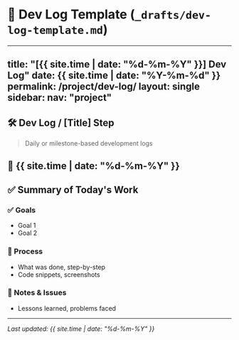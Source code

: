 # 📄 Dev Log Template (`_drafts/dev-log-template.md`)
---
title: "[{{ site.time | date: "%d-%m-%Y" }}] Dev Log"
date: {{ site.time | date: "%Y-%m-%d" }}
permalink: /project/dev-log/
layout: single
sidebar:
  nav: "project"
---

## 🛠️ Dev Log / [Title] Step

> Daily or milestone-based development logs

## 📅 {{ site.time | date: "%d-%m-%Y" }}

## ✅ Summary of Today's Work

### ✅ Goals
- Goal 1
- Goal 2

### 🔧 Process
- What was done, step-by-step
- Code snippets, screenshots

### 🧠 Notes & Issues
- Lessons learned, problems faced

---

*Last updated: {{ site.time | date: "%d-%m-%Y" }}*

<!-- 🛠 dev-log-template.md
📘 역할:
하위 개발 일지(Initial Setup, API Design 등)를 작성할 때 사용하는 템플릿이야.
구체적인 개발 과정이나 고민들을 날짜별 또는 주제별로 기록할 수 있어.

✅ 예시 내용:

해당 개발 단계에서 한 일
시도했던 방향 vs 실제 구현
문제와 해결 방법
배운 점 -->